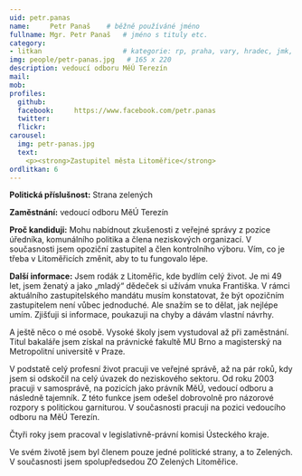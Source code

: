 ```yaml
---
uid: petr.panas
name:     Petr Panaš  	# běžně používáné jméno
fullname: Mgr. Petr Panaš  	# jméno s tituly etc.
category:
- litkan                 	# kategorie: rp, praha, vary, hradec, jmk, senat
img: people/petr-panas.jpg   # 165 x 220
description: vedoucí odboru MěÚ Terezín
mail:
mob:
profiles:
  github:
  facebook:     https://www.facebook.com/petr.panas
  twitter: 
  flickr:
carousel:
  img: petr-panas.jpg
  text:
    <p><strong>Zastupitel města Litoměřice</strong>
ordlitkan: 6
---
```


**Politická příslušnost:** Strana zelených
 
**Zaměstnání:** vedoucí odboru MěÚ Terezín
 
**Proč kandiduji:** Mohu nabídnout zkušenosti z veřejné správy z pozice úředníka, komunálního politika a člena neziskových organizací. V současnosti jsem opoziční zastupitel a člen kontrolního výboru. Vím, co je třeba v Litoměřicích změnit, aby to tu fungovalo lépe.
 
**Další informace:** Jsem rodák z Litoměřic, kde bydlím celý život. Je mi 49 let, jsem ženatý a jako „mladý“ dědeček si užívám vnuka Františka.
V rámci aktuálního zastupitelského mandátu musím konstatovat, že být opozičním zastupitelem není vůbec jednoduché. Ale snažím se to dělat, jak nejlépe umím. Zjišťuji si informace, poukazuji na chyby a dávám vlastní návrhy.

A ještě něco o mé osobě. Vysoké školy jsem vystudoval až při zaměstnání. Titul bakaláře jsem získal na právnické fakultě MU Brno a magisterský na Metropolitní universitě v Praze.

V podstatě celý profesní život pracuji ve veřejné správě, až na pár roků, kdy jsem si odskočil na celý úvazek do neziskového sektoru. Od roku 2003 pracuji v samosprávě, na pozicích jako právník MěÚ, vedoucí odboru a následně tajemník. Z této funkce jsem odešel dobrovolně pro názorové rozpory s politickou garniturou. V současnosti pracuji na pozici vedoucího odboru na MěÚ Terezín.

Čtyři roky jsem pracoval v legislativně-právní komisi Ústeckého kraje.

Ve svém životě jsem byl členem pouze jedné politické strany, a to Zelených. V současnosti jsem spolupředsedou ZO Zelených Litoměřice.
 

